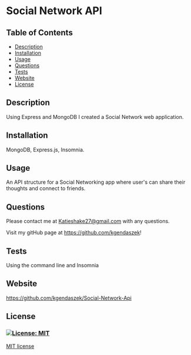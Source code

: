# Social Network API
  ## **Table of Contents**
* [Description](#Description)
* [Installation](#Installation)
* [Usage](#Usage)
* [Questions](#Questions)
* [Tests](#Tests)
* [Website](#Website)
* [License](#License)

## **Description**
Using Express and MongoDB I created a Social Network web application.

## **Installation**
MongoDB, Express.js, Insomnia.

## **Usage**
An API structure for a Social Networking app where user's can share their thoughts and connect to friends.

## **Questions**
Please contact me at Katieshake27@gmail.com with any questions.

Visit my gitHub page at https://github.com/kgendaszek!

## **Tests**
Using the command line and Insomnia

## **Website**

https://github.com/kgendaszek/Social-Network-Api


## **License**
### [![License: MIT](https://img.shields.io/badge/License-MIT-yellow.svg)](https://opensource.org/licenses/MIT)

[MIT license](https://opensource.org/licenses/MIT)

